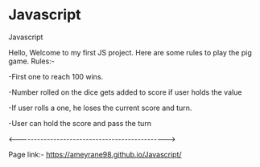 # Javascript
Javascript

Hello, Welcome to my first JS project. Here are some rules to play the pig game. Rules:-

-First one to reach 100 wins.

-Number rolled on the dice gets added to score if user holds the value

-If user rolls a one, he loses the current score and turn.

-User can hold the score and pass the turn

<---------------------------------------------->

Page link:- https://ameyrane98.github.io/Javascript/
